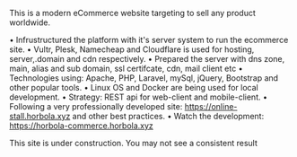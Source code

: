 This is a modern eCommerce website targeting to sell any product worldwide.

• Infrustructured the platform with it's server system to run the ecommerce site.
• Vultr, Plesk, Namecheap and Cloudflare is used for hosting, server,.domain and cdn respectively.
• Prepared the server with dns zone, main, alias and sub domain, ssl certifcate, cdn, mail client etc
• Technologies using: Apache, PHP, Laravel, mySql, jQuery, Bootstrap and other popular tools.
• Linux OS and Docker are being used for local development.
• Strategy: REST api for web-client and mobile-client.
• Following a very professionally developed site: https://online-stall.horbola.xyz and other best practices.
• Watch the development: https://horbola-commerce.horbola.xyz

This site is under construction. You may not see a consistent result

